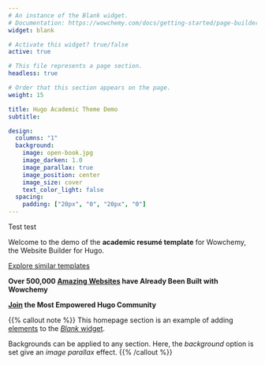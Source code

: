 ```yaml
---
# An instance of the Blank widget.
# Documentation: https://wowchemy.com/docs/getting-started/page-builder/
widget: blank

# Activate this widget? true/false
active: true

# This file represents a page section.
headless: true

# Order that this section appears on the page.
weight: 15

title: Hugo Academic Theme Demo
subtitle:

design:
  columns: "1"
  background:
    image: open-book.jpg
    image_darken: 1.0
    image_parallax: true
    image_position: center
    image_size: cover
    text_color_light: false
  spacing:
    padding: ["20px", "0", "20px", "0"]
---
```


Test test

Welcome to the demo of the **academic resumé template** for Wowchemy, the Website Builder for Hugo.

[Explore similar templates](https://wowchemy.com/templates/)

**Over 500,000 [Amazing Websites](https://wowchemy.com/) have Already Been Built with Wowchemy**

**[Join](https://wowchemy.com/templates/) the Most Empowered Hugo Community**

{{% callout note %}}
This homepage section is an example of adding [elements](https://wowchemy.com/docs/content/writing-markdown-latex/) to the [*Blank* widget](https://wowchemy.com/docs/getting-started/page-builder/).

Backgrounds can be applied to any section. Here, the *background* option is set give an *image parallax* effect.
{{% /callout %}}
